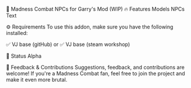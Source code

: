 🧠 Madness Combat NPCs for Garry's Mod (WIP)
🔥 Features
Models
NPCs
Text

⚙️ Requirements
To use this addon, make sure you have the following installed:

✅ VJ base (gitHub) or
✅ VJ base (steam workshop)

🚧 Status
Alpha

💬 Feedback & Contributions
Suggestions, feedback, and contributions are welcome!
If you're a Madness Combat fan, feel free to join the project and make it even more brutal.
